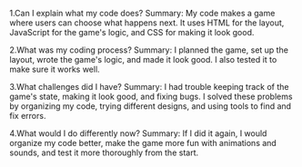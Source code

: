 1.Can I explain what my code does?
Summary: My code makes a game where users can choose what happens next. It uses HTML for the layout, JavaScript for the game's logic, and CSS for making it look good.

2.What was my coding process?
Summary: I planned the game, set up the layout, wrote the game's logic, and made it look good. I also tested it to make sure it works well.

3.What challenges did I have?
Summary: I had trouble keeping track of the game's state, making it look good, and fixing bugs. I solved these problems by organizing my code, trying different designs, and using tools to find and fix errors.

4.What would I do differently now?
Summary: If I did it again, I would organize my code better, make the game more fun with animations and sounds, and test it more thoroughly from the start.
